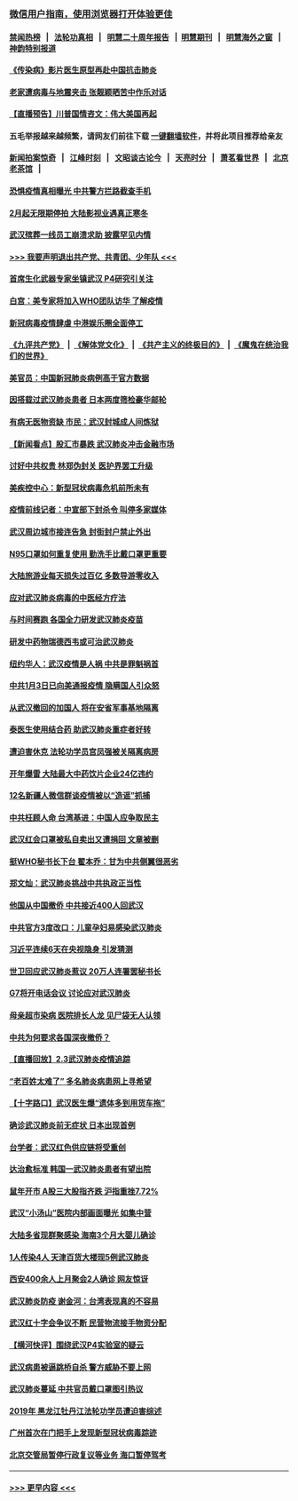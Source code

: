 ### [微信用户指南，使用浏览器打开体验更佳](https://github.com/gfw-breaker/banned-news1/blob/master/indexes/wechat-guide.md?t=0)
#### [禁闻热榜](热点新闻.md?t=0)  &nbsp;&nbsp;|&nbsp;&nbsp; [法轮功真相](https://github.com/gfw-breaker/truth/blob/master/README.md?t=0) &nbsp;&nbsp;|&nbsp;&nbsp; [明慧二十周年报告](https://github.com/gfw-breaker/mh-reports/blob/master/README.md?t=0) &nbsp;&nbsp;|&nbsp;&nbsp;[明慧期刊](https://github.com/gfw-breaker/mh-qikan) &nbsp;&nbsp;|&nbsp;&nbsp; [明慧海外之窗](https://github.com/gfw-breaker/mh-news/blob/master/README.md?t=0) &nbsp;&nbsp;|&nbsp;&nbsp; [神韵特别报道](https://github.com/gfw-breaker/mh-news/blob/master/shenyun.md?t=0)
#### [《传染病》影片医生原型再赴中国抗击肺炎](../pages/nsc413/n11842626.md?t=02040933) 
#### [老家遭病毒与地震夹击 张靓颖晒苦中作乐对话](../pages/nsc413/n11842054.md?t=02040933) 
#### [【直播预告】川普国情咨文：伟大美国再起](../pages/nsc413/n11842079.md?t=02040933) 
#### 五毛举报越来越频繁，请网友们前往下载 [一键翻墙软件](https://github.com/gfw-breaker/ssr-accounts)，并将此项目推荐给亲友
#### [新闻拍案惊奇](https://github.com/gfw-breaker/banned-news1/blob/master/pages/link4.md) &nbsp;&nbsp;|&nbsp;&nbsp; [江峰时刻](https://github.com/gfw-breaker/banned-news1/blob/master/pages/link4.md) &nbsp;&nbsp;|&nbsp;&nbsp; [文昭谈古论今](https://github.com/gfw-breaker/banned-news1/blob/master/pages/link4.md) &nbsp;&nbsp;|&nbsp;&nbsp; [天亮时分](https://github.com/gfw-breaker/banned-news1/blob/master/pages/link4.md) &nbsp;&nbsp;|&nbsp;&nbsp; [萧茗看世界](https://github.com/gfw-breaker/banned-news1/blob/master/pages/link4.md) &nbsp;&nbsp;|&nbsp;&nbsp; [北京老茶馆](https://github.com/gfw-breaker/banned-news1/blob/master/pages/link4.md) &nbsp;&nbsp;|&nbsp;&nbsp; 
#### [恐惧疫情真相曝光 中共警方拦路截查手机](../pages/nsc413/n11842396.md?t=02040933) 
#### [2月起无限期停拍 大陆影视业遇真正寒冬](../pages/nsc413/n11842344.md?t=02040933) 
#### [武汉殡葬一线员工崩溃求助 披露罕见内情](../pages/nsc413/n11842482.md?t=02040933) 
#### [>>> 我要声明退出共产党、共青团、少年队 <<<](https://github.com/begood0513/goodnews/blob/master/quit/letter.md) 
#### [首席生化武器专家坐镇武汉 P4研究引关注](../pages/nsc413/n11842412.md?t=02040933) 
#### [白宫：美专家将加入WHO团队访华 了解疫情](../pages/nsc413/n11842198.md?t=02040933) 
#### [新冠病毒疫情肆虐 中港娱乐圈全面停工](../pages/nsc413/n11842193.md?t=02040933) 
#### [《九评共产党》](https://github.com/begood0513/9ping.md/blob/master/README.md) &nbsp;|&nbsp; [《解体党文化》](../../../../jtdwh.md/blob/master/README.md)  &nbsp;|&nbsp; [《共产主义的终极目的》](../../../../gczydzjmd.md/blob/master/README.md) &nbsp;|&nbsp; [《魔鬼在统治我们的世界》](../../../../mgztzwmdsj.md/blob/master/README.md) 
#### [美官员：中国新冠肺炎病例高于官方数据](../pages/nsc413/n11842452.md?t=02040933) 
#### [因搭载过武汉肺炎患者 日本两度筛检豪华邮轮](../pages/nsc413/n11842447.md?t=02040933) 
#### [有病无医物资缺 市民：武汉封城成人间炼狱](../pages/nsc413/n11839878.md?t=02040933) 
#### [【新闻看点】股汇市暴跌 武汉肺炎冲击金融市场](../pages/nsc413/n11842216.md?t=02040933) 
#### [讨好中共权贵 林郑伪封关 医护界罢工升级](../pages/nsc413/n11842359.md?t=02040933) 
#### [美疾控中心：新型冠状病毒危机前所未有](../pages/nsc413/n11842406.md?t=02040933) 
#### [疫情前线记者：中宣部下封杀令 叫停多家媒体](../pages/nsc413/n11842178.md?t=02040933) 
#### [武汉周边城市接连告急 封街封户禁止外出](../pages/nsc413/n11842277.md?t=02040933) 
#### [N95口罩如何重复使用 勤洗手比戴口罩更重要](../pages/nsc413/n11842236.md?t=02040933) 
#### [大陆旅游业每天损失过百亿 多数导游零收入](../pages/nsc413/n11842179.md?t=02040933) 
#### [应对武汉肺炎病毒的中医经方疗法](../pages/nsc413/n11842157.md?t=02040933) 
#### [与时间赛跑  各国全力研发武汉肺炎疫苗](../pages/nsc413/n11842149.md?t=02040933) 
#### [研发中药物瑞德西韦或可治武汉肺炎](../pages/nsc413/n11842100.md?t=02040933) 
#### [纽约华人：武汉疫情是人祸 中共是罪魁祸首](../pages/nsc413/n11840631.md?t=02040933) 
#### [中共1月3日已向美通报疫情 隐瞒国人引众怒](../pages/nsc413/n11841978.md?t=02040933) 
#### [从武汉撤回的加国人 将在安省军事基地隔离](../pages/nsc413/n11840777.md?t=02040933) 
#### [泰医生使用结合药 助武汉肺炎重症者好转](../pages/nsc413/n11842096.md?t=02040933) 
#### [遭迫害休克 法轮功学员宫凤强被关隔离病房](../pages/nsc413/n11841492.md?t=02040933) 
#### [开年爆雷  大陆最大中药饮片企业24亿违约](../pages/nsc413/n11841904.md?t=02040933) 
#### [12名新疆人微信群谈疫情被以“造谣”抓捕](../pages/nsc413/n11839897.md?t=02040933) 
#### [中共枉顾人命 台湾基进：中国人应争取民主](../pages/nsc413/n11841532.md?t=02040933) 
#### [武汉红会口罩被私自卖出又遭捐回 文章被删](../pages/nsc413/n11841871.md?t=02040933) 
#### [挺WHO秘书长下台 翟本乔：甘为中共侧翼很恶劣](../pages/nsc413/n11841484.md?t=02040933) 
#### [郑文灿：武汉肺炎挑战中共执政正当性](../pages/nsc413/n11841537.md?t=02040933) 
#### [他国从中国撤侨 中共接近400人回武汉](../pages/nsc413/n11841290.md?t=02040933) 
#### [中共官方3度改口：儿童孕妇易感染武汉肺炎](../pages/nsc413/n11841631.md?t=02040933) 
#### [习近平连续6天在央视隐身 引发猜测](../pages/nsc413/n11841881.md?t=02040933) 
#### [世卫回应武汉肺炎惹议 20万人连署罢秘书长](../pages/nsc413/n11841664.md?t=02040933) 
#### [G7将开电话会议 讨论应对武汉肺炎](../pages/nsc413/n11841658.md?t=02040933) 
#### [母亲超市染病 医院排长人龙 见尸袋无人认领](../pages/nsc413/n11841762.md?t=02040933) 
#### [中共为何要求各国深夜撤侨？](../pages/nsc413/n11841731.md?t=02040933) 
#### [【直播回放】2.3武汉肺炎疫情追踪](../pages/nsc413/n11841577.md?t=02040933) 
#### [“老百姓太难了” 多名肺炎病患网上寻希望](../pages/nsc413/n11841565.md?t=02040933) 
#### [【十字路口】武汉医生爆“遗体多到用货车拖”](../pages/nsc413/n11840013.md?t=02040933) 
#### [确诊武汉肺炎前无症状 日本出现首例](../pages/nsc413/n11841567.md?t=02040933) 
#### [台学者：武汉红色供应链将受重创](../pages/nsc413/n11841596.md?t=02040933) 
#### [达治愈标准 韩国一武汉肺炎患者有望出院](../pages/nsc413/n11841523.md?t=02040933) 
#### [鼠年开市 A股三大股指齐跌 沪指重挫7.72%](../pages/nsc413/n11840461.md?t=02040933) 
#### [武汉“小汤山”医院内部画面曝光 如集中营](../pages/nsc413/n11841060.md?t=02040933) 
#### [大陆多省现群聚感染 海南3个月大婴儿确诊](../pages/nsc413/n11841274.md?t=02040933) 
#### [1人传染4人 天津百货大楼现5例武汉肺炎](../pages/nsc413/n11840677.md?t=02040933) 
#### [西安400余人上月聚会2人确诊 网友惊讶](../pages/nsc413/n11841178.md?t=02040933) 
#### [武汉肺炎防疫 谢金河：台湾表现真的不容易](../pages/nsc413/n11841120.md?t=02040933) 
#### [武汉红十字会争议不断 民营物流接手物资分配](../pages/nsc413/n11840733.md?t=02040933) 
#### [【横河快评】围绕武汉P4实验室的疑云](../pages/nsc413/n11840494.md?t=02040933) 
#### [武汉病患被逼跳桥自杀 警方威胁不要上网](../pages/nsc413/n11838521.md?t=02040933) 
#### [武汉肺炎蔓延 中共官员戴口罩图引热议](../pages/nsc413/n11840917.md?t=02040933) 
#### [2019年 黑龙江牡丹江法轮功学员遭迫害综述](../pages/nsc413/n11839335.md?t=02040933) 
#### [广州首次在门把手上发现新型冠状病毒踪迹](../pages/nsc413/n11840613.md?t=02040933) 
#### [北京交管局暂停行政复议等业务 海口暂停驾考](../pages/nsc413/n11840528.md?t=02040933) 

----
#### [ >>> 更早内容 <<< ](../indexes/nsc413-earlier.md)
